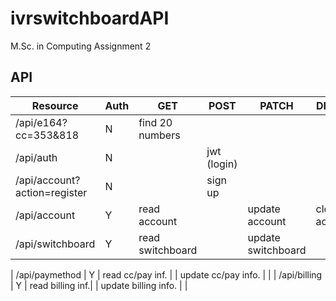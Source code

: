 # ivrswitchboardAPI
M.Sc. in Computing Assignment 2 


## API 

| Resource                       | Auth |     GET          |    POST    |   PATCH              |   DELETE        |
| ------------------------------ | ---- | ---------------- | ---------- | -------------------- |---------------- |
| /api/e164?cc=353&818           |  N   | find 20 numbers  |            |                      |                 |
| /api/auth                      |  N   |                  | jwt (login)|                      |                 |
| /api/account?action=register   |  N   |                  | sign up    |                      |                 |
| /api/account                   |  Y   | read account     |            | update account       | close account   |
| /api/switchboard               |  Y   | read switchboard |            | update switchboard   |                 |

| /api/paymethod                 |  Y   | read cc/pay inf. |            | update cc/pay  info. |                 |
| /api/billing                   |  Y   | read billing inf.|            | update billing info. |                 |



